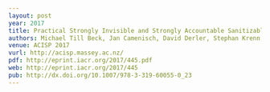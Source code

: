 ```yaml
---
layout: post
year: 2017
title: Practical Strongly Invisible and Strongly Accountable Sanitizable Signatures
authors: Michael Till Beck, Jan Camenisch, David Derler, Stephan Krenn, Henrich C. Pöhls, Kai Samelin, Daniel Slamanig
venue: ACISP 2017
vurl: http://acisp.massey.ac.nz/
pdf: http://eprint.iacr.org/2017/445.pdf
web: http://eprint.iacr.org/2017/445
pub: http://dx.doi.org/10.1007/978-3-319-60055-0_23
---
```


